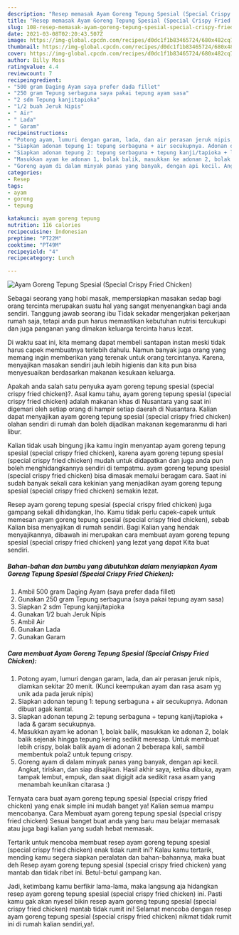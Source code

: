 ```yaml
---
description: "Resep memasak Ayam Goreng Tepung Spesial (Special Crispy Fried Chicken) Sederhana Untuk Jualan"
title: "Resep memasak Ayam Goreng Tepung Spesial (Special Crispy Fried Chicken) Sederhana Untuk Jualan"
slug: 108-resep-memasak-ayam-goreng-tepung-spesial-special-crispy-fried-chicken-sederhana-untuk-jualan
date: 2021-03-08T02:20:43.507Z
image: https://img-global.cpcdn.com/recipes/d0dc1f1b83465724/680x482cq70/ayam-goreng-tepung-spesial-special-crispy-fried-chicken-foto-resep-utama.jpg
thumbnail: https://img-global.cpcdn.com/recipes/d0dc1f1b83465724/680x482cq70/ayam-goreng-tepung-spesial-special-crispy-fried-chicken-foto-resep-utama.jpg
cover: https://img-global.cpcdn.com/recipes/d0dc1f1b83465724/680x482cq70/ayam-goreng-tepung-spesial-special-crispy-fried-chicken-foto-resep-utama.jpg
author: Billy Moss
ratingvalue: 4.4
reviewcount: 7
recipeingredient:
- "500 gram Daging Ayam saya prefer dada fillet"
- "250 gram Tepung serbaguna saya pakai tepung ayam sasa"
- "2 sdm Tepung kanjitapioka"
- "1/2 buah Jeruk Nipis"
- " Air"
- " Lada"
- " Garam"
recipeinstructions:
- "Potong ayam, lumuri dengan garam, lada, dan air perasan jeruk nipis, diamkan sekitar 20 menit. (Kunci keempukan ayam dan rasa asam yg unik ada pada jeruk nipis)"
- "Siapkan adonan tepung 1: tepung serbaguna + air secukupnya. Adonan dibuat agak kental."
- "Siapkan adonan tepung 2: tepung serbaguna + tepung kanji/tapioka + lada &amp; garam secukupnya."
- "Masukkan ayam ke adonan 1, bolak balik, masukkan ke adonan 2, bolak balik sejenak hingga tepung kering sedikit meresap. Untuk membuat lebih crispy, bolak balik ayam di adonan 2 beberapa kali, sambil membentuk pola2 untuk tepung crispy."
- "Goreng ayam di dalam minyak panas yang banyak, dengan api kecil. Angkat, tiriskan, dan siap disajikan. Hasil akhir saya, ketika dibuka, ayam tampak lembut, empuk, dan saat digigit ada sedikit rasa asam yang menambah keunikan citarasa :)"
categories:
- Resep
tags:
- ayam
- goreng
- tepung

katakunci: ayam goreng tepung 
nutrition: 116 calories
recipecuisine: Indonesian
preptime: "PT22M"
cooktime: "PT49M"
recipeyield: "4"
recipecategory: Lunch

---
```



![Ayam Goreng Tepung Spesial (Special Crispy Fried Chicken)](https://img-global.cpcdn.com/recipes/d0dc1f1b83465724/680x482cq70/ayam-goreng-tepung-spesial-special-crispy-fried-chicken-foto-resep-utama.jpg)

Sebagai seorang yang hobi masak, mempersiapkan masakan sedap bagi orang tercinta merupakan suatu hal yang sangat menyenangkan bagi anda sendiri. Tanggung jawab seorang ibu Tidak sekadar mengerjakan pekerjaan rumah saja, tetapi anda pun harus memastikan kebutuhan nutrisi tercukupi dan juga panganan yang dimakan keluarga tercinta harus lezat.

Di waktu  saat ini, kita memang dapat membeli santapan instan meski tidak harus capek membuatnya terlebih dahulu. Namun banyak juga orang yang memang ingin memberikan yang terenak untuk orang tercintanya. Karena, menyajikan masakan sendiri jauh lebih higienis dan kita pun bisa menyesuaikan berdasarkan makanan kesukaan keluarga. 



Apakah anda salah satu penyuka ayam goreng tepung spesial (special crispy fried chicken)?. Asal kamu tahu, ayam goreng tepung spesial (special crispy fried chicken) adalah makanan khas di Nusantara yang saat ini digemari oleh setiap orang di hampir setiap daerah di Nusantara. Kalian dapat menyajikan ayam goreng tepung spesial (special crispy fried chicken) olahan sendiri di rumah dan boleh dijadikan makanan kegemaranmu di hari libur.

Kalian tidak usah bingung jika kamu ingin menyantap ayam goreng tepung spesial (special crispy fried chicken), karena ayam goreng tepung spesial (special crispy fried chicken) mudah untuk didapatkan dan juga anda pun boleh menghidangkannya sendiri di tempatmu. ayam goreng tepung spesial (special crispy fried chicken) bisa dimasak memalui beragam cara. Saat ini sudah banyak sekali cara kekinian yang menjadikan ayam goreng tepung spesial (special crispy fried chicken) semakin lezat.

Resep ayam goreng tepung spesial (special crispy fried chicken) juga gampang sekali dihidangkan, lho. Kamu tidak perlu capek-capek untuk memesan ayam goreng tepung spesial (special crispy fried chicken), sebab Kalian bisa menyajikan di rumah sendiri. Bagi Kalian yang hendak menyajikannya, dibawah ini merupakan cara membuat ayam goreng tepung spesial (special crispy fried chicken) yang lezat yang dapat Kita buat sendiri.

<!--inarticleads1-->

##### Bahan-bahan dan bumbu yang dibutuhkan dalam menyiapkan Ayam Goreng Tepung Spesial (Special Crispy Fried Chicken):

1. Ambil 500 gram Daging Ayam (saya prefer dada fillet)
1. Gunakan 250 gram Tepung serbaguna (saya pakai tepung ayam sasa)
1. Siapkan 2 sdm Tepung kanji/tapioka
1. Gunakan 1/2 buah Jeruk Nipis
1. Ambil  Air
1. Gunakan  Lada
1. Gunakan  Garam




<!--inarticleads2-->

##### Cara membuat Ayam Goreng Tepung Spesial (Special Crispy Fried Chicken):

1. Potong ayam, lumuri dengan garam, lada, dan air perasan jeruk nipis, diamkan sekitar 20 menit. (Kunci keempukan ayam dan rasa asam yg unik ada pada jeruk nipis)
1. Siapkan adonan tepung 1: tepung serbaguna + air secukupnya. Adonan dibuat agak kental.
1. Siapkan adonan tepung 2: tepung serbaguna + tepung kanji/tapioka + lada &amp; garam secukupnya.
1. Masukkan ayam ke adonan 1, bolak balik, masukkan ke adonan 2, bolak balik sejenak hingga tepung kering sedikit meresap. Untuk membuat lebih crispy, bolak balik ayam di adonan 2 beberapa kali, sambil membentuk pola2 untuk tepung crispy.
1. Goreng ayam di dalam minyak panas yang banyak, dengan api kecil. Angkat, tiriskan, dan siap disajikan. Hasil akhir saya, ketika dibuka, ayam tampak lembut, empuk, dan saat digigit ada sedikit rasa asam yang menambah keunikan citarasa :)




Ternyata cara buat ayam goreng tepung spesial (special crispy fried chicken) yang enak simple ini mudah banget ya! Kalian semua mampu mencobanya. Cara Membuat ayam goreng tepung spesial (special crispy fried chicken) Sesuai banget buat anda yang baru mau belajar memasak atau juga bagi kalian yang sudah hebat memasak.

Tertarik untuk mencoba membuat resep ayam goreng tepung spesial (special crispy fried chicken) enak tidak rumit ini? Kalau kamu tertarik, mending kamu segera siapkan peralatan dan bahan-bahannya, maka buat deh Resep ayam goreng tepung spesial (special crispy fried chicken) yang mantab dan tidak ribet ini. Betul-betul gampang kan. 

Jadi, ketimbang kamu berfikir lama-lama, maka langsung aja hidangkan resep ayam goreng tepung spesial (special crispy fried chicken) ini. Pasti kamu gak akan nyesel bikin resep ayam goreng tepung spesial (special crispy fried chicken) mantab tidak rumit ini! Selamat mencoba dengan resep ayam goreng tepung spesial (special crispy fried chicken) nikmat tidak rumit ini di rumah kalian sendiri,ya!.

